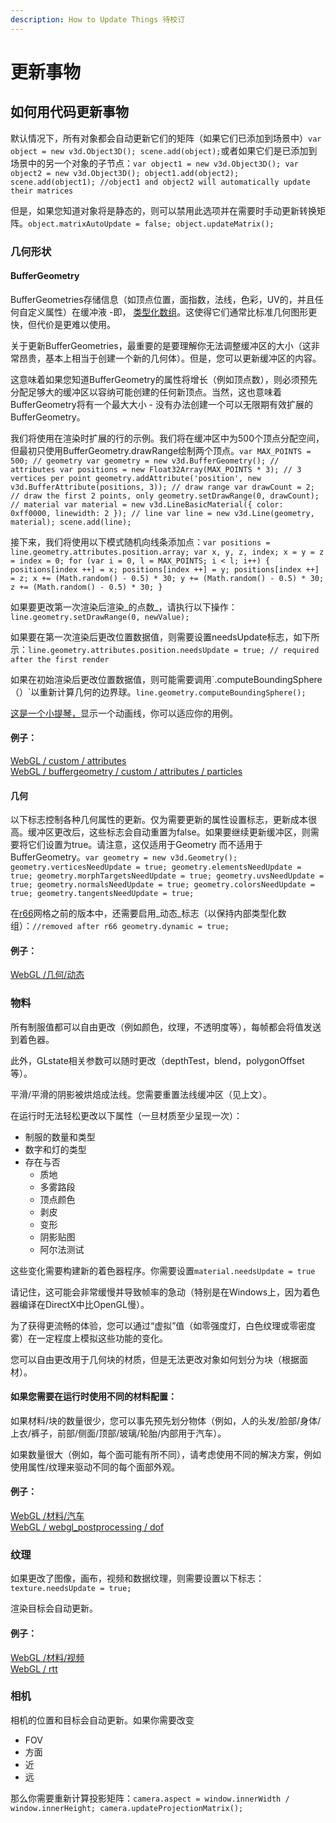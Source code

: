 ```yaml
---
description: How to Update Things 待校订
---
```


# 更新事物

## 如何用代码更新事物

默认情况下，所有对象都会自动更新它们的矩阵（如果它们已添加到场景中）`var object = new v3d.Object3D(); scene.add(object);`或者如果它们是已添加到场景中的另一个对象的子节点：`var object1 = new v3d.Object3D(); var object2 = new v3d.Object3D(); object1.add(object2); scene.add(object1); //object1 and object2 will automatically update their matrices`

但是，如果您知道对象将是静态的，则可以禁用此选项并在需要时手动更新转换矩阵。`object.matrixAutoUpdate = false; object.updateMatrix();`

### 几何形状

#### BufferGeometry

BufferGeometries存储信息（如顶点位置，面指数，法线，色彩，UV的，并且任何自定义属性）在缓冲液 -即， [类型化数组](https://developer.mozilla.org/en-US/docs/Web/JavaScript/Typed_arrays)。这使得它们通常比标准几何图形更快，但代价是更难以使用。

关于更新BufferGeometries，最重要的是要理解你无法调整缓冲区的大小（这非常昂贵，基本上相当于创建一个新的几何体）。但是，您可以更新缓冲区的内容。

这意味着如果您知道BufferGeometry的属性将增长（例如顶点数），则必须预先分配足够大的缓冲区以容纳可能创建的任何新顶点。当然，这也意味着BufferGeometry将有一个最大大小 - 没有办法创建一个可以无限期有效扩展的BufferGeometry。

我们将使用在渲染时扩展的行的示例。我们将在缓冲区中为500个顶点分配空间，但最初只使用BufferGeometry.drawRange绘制两个顶点。`var MAX_POINTS = 500; // geometry var geometry = new v3d.BufferGeometry(); // attributes var positions = new Float32Array(MAX_POINTS * 3); // 3 vertices per point geometry.addAttribute('position', new v3d.BufferAttribute(positions, 3)); // draw range var drawCount = 2; // draw the first 2 points, only geometry.setDrawRange(0, drawCount); // material var material = new v3d.LineBasicMaterial({ color: 0xff0000, linewidth: 2 }); // line var line = new v3d.Line(geometry, material); scene.add(line);`

接下来，我们将使用以下模式随机向线条添加点：`var positions = line.geometry.attributes.position.array; var x, y, z, index; x = y = z = index = 0; for (var i = 0, l = MAX_POINTS; i < l; i++) { positions[index ++] = x; positions[index ++] = y; positions[index ++] = z; x += (Math.random() - 0.5) * 30; y += (Math.random() - 0.5) * 30; z += (Math.random() - 0.5) * 30; }`

如果要更改第一次渲染后渲染_的点数_，请执行以下操作：`line.geometry.setDrawRange(0, newValue);`

如果要在第一次渲染后更改位置数据值，则需要设置needsUpdate标志，如下所示：`line.geometry.attributes.position.needsUpdate = true; // required after the first render`

如果在初始渲染后更改位置数据值，则可能需要调用\`.computeBoundingSphere（）\`以重新计算几何的边界球。`line.geometry.computeBoundingSphere();`

[这是一个小提琴，](http://jsfiddle.net/w67tzfhx/)显示一个动画线，你可以适应你的用例。

#### 例子：

[WebGL / custom / attributes ](https://cdn.soft8soft.com/demo/examples/index.html#webgl_custom_attributes)  
[WebGL / buffergeometry / custom / attributes / particles](https://cdn.soft8soft.com/demo/examples/index.html#webgl_buffergeometry_custom_attributes_particles)

#### 几何

以下标志控制各种几何属性的更新。仅为需要更新的属性设置标志，更新成本很高。缓冲区更改后，这些标志会自动重置为false。如果要继续更新缓冲区，则需要将它们设置为true。请注意，这仅适用于Geometry 而不适用于BufferGeometry。`var geometry = new v3d.Geometry(); geometry.verticesNeedUpdate = true; geometry.elementsNeedUpdate = true; geometry.morphTargetsNeedUpdate = true; geometry.uvsNeedUpdate = true; geometry.normalsNeedUpdate = true; geometry.colorsNeedUpdate = true; geometry.tangentsNeedUpdate = true;`

在[r66](https://github.com/mrdoob/three.js/releases/tag/r66)网格之前的版本中，还需要启用_动态_标志（以保持内部类型化数组）：`//removed after r66 geometry.dynamic = true;`

#### 例子：

[WebGL /几何/动态](https://cdn.soft8soft.com/demo/examples/index.html#webgl_geometry_dynamic)  


### 物料

所有制服值都可以自由更改（例如颜色，纹理，不透明度等），每帧都会将值发送到着色器。

此外，GLstate相关参数可以随时更改（depthTest，blend，polygonOffset等）。

平滑/平滑的阴影被烘焙成法线。您需要重置法线缓冲区（见上文）。

在运行时无法轻松更改以下属性（一旦材质至少呈现一次）：

* 制服的数量和类型
* 数字和灯的类型
* 存在与否
  * 质地
  * 多雾路段
  * 顶点颜色
  * 剥皮
  * 变形
  * 阴影贴图
  * 阿尔法测试

这些变化需要构建新的着色器程序。你需要设置`material.needsUpdate = true`

请记住，这可能会非常缓慢并导致帧率的急动（特别是在Windows上，因为着色器编译在DirectX中比OpenGL慢）。

为了获得更流畅的体验，您可以通过“虚拟”值（如零强度灯，白色纹理或零密度雾）在一定程度上模拟这些功能的变化。

您可以自由更改用于几何块的材质，但是无法更改对象如何划分为块（根据面材）。

#### 如果您需要在运行时使用不同的材料配置：

如果材料/块的数量很少，您可以事先预先划分物体（例如，人的头发/脸部/身体/上衣/裤子，前部/侧面/顶部/玻璃/轮胎/内部用于汽车）。

如果数量很大（例如，每个面可能有所不同），请考虑使用不同的解决方案，例如使用属性/纹理来驱动不同的每个面部外观。

#### 例子：

[WebGL /材料/汽车](https://cdn.soft8soft.com/demo/examples/index.html#webgl_materials_cars)  
[WebGL / webgl\_postprocessing / dof](https://cdn.soft8soft.com/demo/examples/index.html#webgl_postprocessing_dof)

### 纹理

如果更改了图像，画布，视频和数据纹理，则需要设置以下标志：`texture.needsUpdate = true;`

渲染目标会自动更新。

#### 例子：

[WebGL /材料/视频](https://cdn.soft8soft.com/demo/examples/index.html#webgl_materials_video)  
[WebGL / rtt](https://cdn.soft8soft.com/demo/examples/index.html#webgl_rtt)

### 相机

相机的位置和目标会自动更新。如果你需要改变

* FOV
* 方面
* 近
* 远

那么你需要重新计算投影矩阵：`camera.aspect = window.innerWidth / window.innerHeight; camera.updateProjectionMatrix();`

